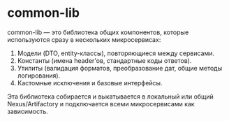 # common-lib

common-lib — это библиотека общих компонентов, которые используются сразу в нескольких микросервисах:

1. Модели (DTO, entity-классы), повторяющиеся между сервисами.
2. Константы (имена header’ов, стандартные коды ответов).
3. Утилиты (валидация форматов, преобразование дат, общие методы логирования).
4. Кастомные исключения и базовые интерфейсы.

Эта библиотека собирается и выкатывается в локальный или общий Nexus/Artifactory и подключается всеми микросервисами как зависимость.